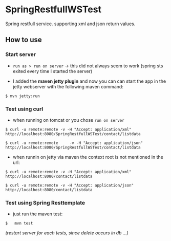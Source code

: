 # SpringRestfullWSTest

Spring restfull service. supporting xml and json return values.

## How to use

### Start server
 * `run as > run on server` -> this did not always seem to work (spring sts exited every time I started the server)

 * I added the **maven jetty plugin** and now you can can start the app in the jetty webserver with the following maven command:
 ```shell
$ mvn jetty:run
```

### Test using **curl**
 * when running on tomcat or you chose `run on server`
```shell
$ curl -u remote:remote -v -H "Accept: application/xml" http://localhost:8080/SpringRestfullWSTest/contact/listdata
```
```shell
$ curl -u remote:remote 	-v -H "Accept: application/json" http://localhost:8080/SpringRestfullWSTest/contact/listdata
```
 * when runnin on jetty via maven the context root is not mentioned in the url:
```shell
$ curl -u remote:remote -v -H "Accept: application/xml" http://localhost:8080/contact/listdata
```
```shell
$ curl -u remote:remote -v -H "Accept: application/json" http://localhost:8080/contact/listdata  
```

### Test using Spring Resttemplate
* just run the maven test:
```shell
$	mvn test
```
  _(restart server for each tests, since delete occurs in db ...)_
